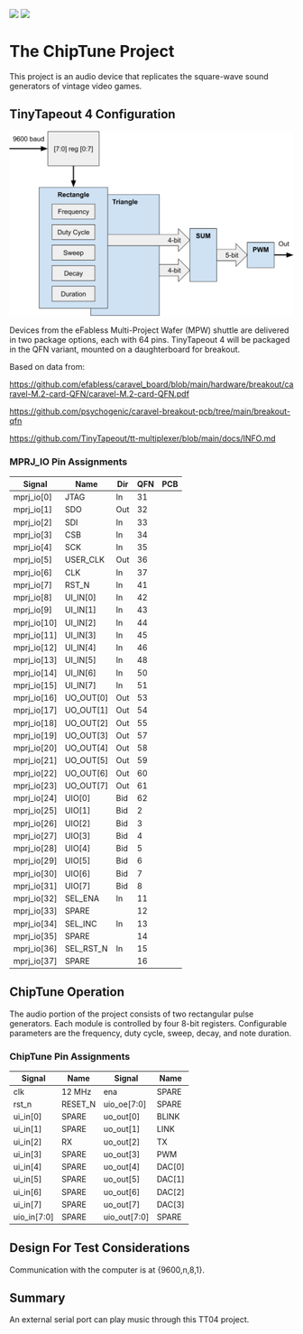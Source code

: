 ![](../../workflows/gds/badge.svg) ![](../../workflows/docs/badge.svg)

# The ChipTune Project

This project is an audio device that replicates the square-wave sound generators of vintage video games.

## TinyTapeout 4 Configuration

![Top Level Drawing](image/tt04.svg)

Devices from the eFabless Multi-Project Wafer (MPW) shuttle are delivered in two package options, each with 64 pins. TinyTapeout 4 will be packaged in the QFN variant, mounted on a daughterboard for breakout.

Based on data from:
    
https://github.com/efabless/caravel_board/blob/main/hardware/breakout/caravel-M.2-card-QFN/caravel-M.2-card-QFN.pdf
    
https://github.com/psychogenic/caravel-breakout-pcb/tree/main/breakout-qfn

https://github.com/TinyTapeout/tt-multiplexer/blob/main/docs/INFO.md

### MPRJ_IO Pin Assignments
| Signal      | Name       | Dir | QFN | PCB   |
| ----------- | ---------- |---- |---- |------ |
| mprj_io[0]  | JTAG       | In  | 31  |       |
| mprj_io[1]  | SDO        | Out | 32  |       |
| mprj_io[2]  | SDI        | In  | 33  |       |
| mprj_io[3]  | CSB        | In  | 34  |       |
| mprj_io[4]  | SCK        | In  | 35  |       |
| mprj_io[5]  | USER_CLK   | Out | 36  |       |
| mprj_io[6]  | CLK        | In  | 37  |       |
| mprj_io[7]  | RST_N      | In  | 41  |       |
| mprj_io[8]  | UI_IN[0]   | In  | 42  |       |
| mprj_io[9]  | UI_IN[1]   | In  | 43  |       |
| mprj_io[10] | UI_IN[2]   | In  | 44  |       |
| mprj_io[11] | UI_IN[3]   | In  | 45  |       |
| mprj_io[12] | UI_IN[4]   | In  | 46  |       |
| mprj_io[13] | UI_IN[5]   | In  | 48  |       |
| mprj_io[14] | UI_IN[6]   | In  | 50  |       |
| mprj_io[15] | UI_IN[7]   | In  | 51  |       |
| mprj_io[16] | UO_OUT[0]  | Out | 53  |       |
| mprj_io[17] | UO_OUT[1]  | Out | 54  |       |
| mprj_io[18] | UO_OUT[2]  | Out | 55  |       |
| mprj_io[19] | UO_OUT[3]  | Out | 57  |       |
| mprj_io[20] | UO_OUT[4]  | Out | 58  |       |
| mprj_io[21] | UO_OUT[5]  | Out | 59  |       |
| mprj_io[22] | UO_OUT[6]  | Out | 60  |       |
| mprj_io[23] | UO_OUT[7]  | Out | 61  |       |
| mprj_io[24] | UIO[0]     | Bid | 62  |       |
| mprj_io[25] | UIO[1]     | Bid |  2  |       |
| mprj_io[26] | UIO[2]     | Bid |  3  |       |
| mprj_io[27] | UIO[3]     | Bid |  4  |       |
| mprj_io[28] | UIO[4]     | Bid |  5  |       |
| mprj_io[29] | UIO[5]     | Bid |  6  |       |
| mprj_io[30] | UIO[6]     | Bid |  7  |       |
| mprj_io[31] | UIO[7]     | Bid |  8  |       |
| mprj_io[32] | SEL_ENA    | In  | 11  |       |
| mprj_io[33] | SPARE      |     | 12  |       |
| mprj_io[34] | SEL_INC    | In  | 13  |       |
| mprj_io[35] | SPARE      |     | 14  |       |
| mprj_io[36] | SEL_RST_N  | In  | 15  |       |
| mprj_io[37] | SPARE      |     | 16  |       |

## ChipTune Operation

The audio portion of the project consists of two rectangular pulse generators. Each module is controlled by four 8-bit registers. Configurable parameters are the frequency, duty cycle, sweep, decay, and note duration.

### ChipTune Pin Assignments
| Signal       | Name     | Signal       | Name     |
| ------------ | ---------| ------------ | ---------|
| clk          | 12 MHz   | ena          | SPARE    |
| rst_n        | RESET_N  | uio_oe[7:0]  | SPARE    |
| ui_in[0]     | SPARE    | uo_out[0]    | BLINK    |
| ui_in[1]     | SPARE    | uo_out[1]    | LINK     |
| ui_in[2]     | RX       | uo_out[2]    | TX       |
| ui_in[3]     | SPARE    | uo_out[3]    | PWM      |
| ui_in[4]     | SPARE    | uo_out[4]    | DAC[0]   |
| ui_in[5]     | SPARE    | uo_out[5]    | DAC[1]   |
| ui_in[6]     | SPARE    | uo_out[6]    | DAC[2]   |
| ui_in[7]     | SPARE    | uo_out[7]    | DAC[3]   |
| uio_in[7:0]  | SPARE    | uio_out[7:0] | SPARE    |

## Design For Test Considerations

Communication with the computer is at {9600,n,8,1}.

## Summary

An external serial port can play music through this TT04 project.
